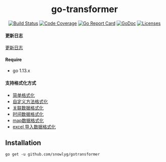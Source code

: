 <h1 align="center">go-transformer</h1>

<p align="center">
    <a href="https://travis-ci.org/snowlyg/gotransformer"><img src="https://travis-ci.org/snowlyg/gotransformer.svg?branch=master" alt="Build Status"></a>
    <a href="https://codecov.io/gh/snowlyg/gotransformer"><img src="https://codecov.io/gh/snowlyg/gotransformer/branch/master/graph/badge.svg" alt="Code Coverage"></a>
    <a href="https://goreportcard.com/report/github.com/snowlyg/gotransformer"><img src="https://goreportcard.com/badge/github.com/snowlyg/gotransformer" alt="Go Report Card"></a>
    <a href="https://godoc.org/github.com/snowlyg/gotransformer"><img src="https://godoc.org/github.com/snowlyg/gotransformer?status.svg" alt="GoDoc"></a>
    <a href="https://github.com/snowlyg/gotransformer/blob/master/LICENSE"><img src="https://img.shields.io/github/license/snowlyg/gotransformer" alt="Licenses"></a>
</p>

#### 更新日志
[更新日志](UPDATE.MD)

#### Require
- go 1.13.x

#### 支持格式化方式
- [简单格式化](_example/struct/struct.go)
- [自定义方法格式化](_example/struct/struct.go)
- [关联数据格式化](_example/struct/struct.go)
- [时间数据格式化](_example/struct/struct.go)
- [map数据格式化](_example/map/map.go)
- [excel 导入数据格式化](_example/excel/excel.go)

## Installation

```
go get -u github.com/snowlyg/gotransformer

```